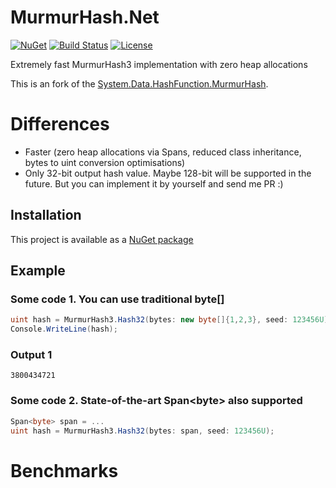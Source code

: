 # MurmurHash.Net

[![NuGet](https://img.shields.io/nuget/v/MurmurHash.Net.svg)](https://www.nuget.org/packages/MurmurHash.Net/)
[![Build Status](https://travis-ci.org/odinmillion/MurmurHash.Net.svg?branch=master)](https://travis-ci.org/odinmillion/MurmurHash.Net)
[![License](https://img.shields.io/badge/license-MIT-blue.svg)](LICENSE.txt)

Extremely fast MurmurHash3 implementation with zero heap allocations

This is an fork of the [System.Data.HashFunction.MurmurHash](https://www.nuget.org/packages/System.Data.HashFunction.MurmurHash/).

# Differences
* Faster (zero heap allocations via Spans, reduced class inheritance, bytes to uint conversion optimisations)
* Only 32-bit output hash value. Maybe 128-bit will be supported in the future. But you can implement it by yourself and send me PR :)

## Installation

This project is available as a [NuGet package](https://www.nuget.org/packages/MurmurHash.Net/)

## Example

### Some code 1. You can use traditional byte[]
```csharp
uint hash = MurmurHash3.Hash32(bytes: new byte[]{1,2,3}, seed: 123456U);
Console.WriteLine(hash);
```

### Output 1
```
3800434721
```

### Some code 2. State-of-the-art Span&lt;byte&gt; also supported
```csharp
Span<byte> span = ...
uint hash = MurmurHash3.Hash32(bytes: span, seed: 123456U);
```

# Benchmarks

